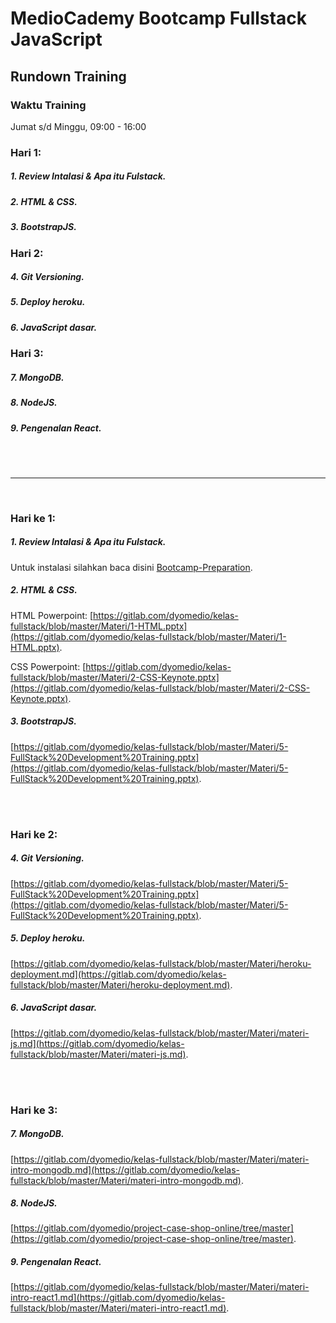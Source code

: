 # MedioCademy Bootcamp Fullstack JavaScript

## Rundown Training

### Waktu Training

Jumat s/d Minggu, 09:00 - 16:00



### Hari 1: 

##### 1. Review Intalasi & Apa itu Fulstack. 
##### 2. HTML & CSS. 
##### 3. BootstrapJS.



### Hari 2: 

##### 4. Git Versioning.
##### 5. Deploy heroku.
##### 6. JavaScript dasar.



### Hari 3:

##### 7. MongoDB.
##### 8. NodeJS.
##### 9. Pengenalan React.

<br>

<br>

<hr>

<br>

### Hari ke 1:

##### 1. Review Intalasi & Apa itu Fulstack.

Untuk instalasi silahkan baca disini [Bootcamp-Preparation](https://github.com/vanbumi/Bootcamp-Preparation).

##### 2. HTML & CSS.

HTML Powerpoint: [https://gitlab.com/dyomedio/kelas-fullstack/blob/master/Materi/1-HTML.pptx](https://gitlab.com/dyomedio/kelas-fullstack/blob/master/Materi/1-HTML.pptx).

CSS Powerpoint: [https://gitlab.com/dyomedio/kelas-fullstack/blob/master/Materi/2-CSS-Keynote.pptx](https://gitlab.com/dyomedio/kelas-fullstack/blob/master/Materi/2-CSS-Keynote.pptx).

##### 3. BootstrapJS.

[https://gitlab.com/dyomedio/kelas-fullstack/blob/master/Materi/5-FullStack%20Development%20Training.pptx](https://gitlab.com/dyomedio/kelas-fullstack/blob/master/Materi/5-FullStack%20Development%20Training.pptx).

<br><br>

### Hari ke 2:

##### 4. Git Versioning.

[https://gitlab.com/dyomedio/kelas-fullstack/blob/master/Materi/5-FullStack%20Development%20Training.pptx](https://gitlab.com/dyomedio/kelas-fullstack/blob/master/Materi/5-FullStack%20Development%20Training.pptx).

##### 5. Deploy heroku.

[https://gitlab.com/dyomedio/kelas-fullstack/blob/master/Materi/heroku-deployment.md](https://gitlab.com/dyomedio/kelas-fullstack/blob/master/Materi/heroku-deployment.md).

##### 6. JavaScript dasar.

[https://gitlab.com/dyomedio/kelas-fullstack/blob/master/Materi/materi-js.md](https://gitlab.com/dyomedio/kelas-fullstack/blob/master/Materi/materi-js.md).

<br><br>

### Hari ke 3:

##### 7. MongoDB.

[https://gitlab.com/dyomedio/kelas-fullstack/blob/master/Materi/materi-intro-mongodb.md](https://gitlab.com/dyomedio/kelas-fullstack/blob/master/Materi/materi-intro-mongodb.md).

##### 8. NodeJS.

[https://gitlab.com/dyomedio/project-case-shop-online/tree/master](https://gitlab.com/dyomedio/project-case-shop-online/tree/master).

##### 9. Pengenalan React.

[https://gitlab.com/dyomedio/kelas-fullstack/blob/master/Materi/materi-intro-react1.md](https://gitlab.com/dyomedio/kelas-fullstack/blob/master/Materi/materi-intro-react1.md).


